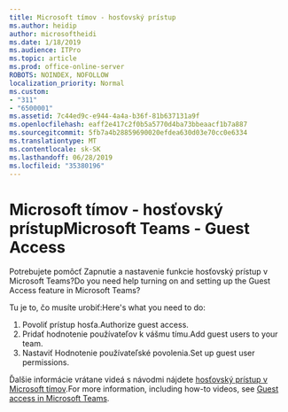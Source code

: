 ```yaml
---
title: Microsoft tímov - hosťovský prístup
ms.author: heidip
author: microsoftheidi
ms.date: 1/18/2019
ms.audience: ITPro
ms.topic: article
ms.prod: office-online-server
ROBOTS: NOINDEX, NOFOLLOW
localization_priority: Normal
ms.custom:
- "311"
- "6500001"
ms.assetid: 7c44ed9c-e944-4a4a-b36f-81b637131a9f
ms.openlocfilehash: eaff2e417c2f0b5a5770d4ba73bbeaacf1b7a887
ms.sourcegitcommit: 5fb7a4b28859690020efdea630d03e70cc0e6334
ms.translationtype: MT
ms.contentlocale: sk-SK
ms.lasthandoff: 06/28/2019
ms.locfileid: "35380196"
---
```

# <a name="microsoft-teams---guest-access"></a><span data-ttu-id="98160-102">Microsoft tímov - hosťovský prístup</span><span class="sxs-lookup"><span data-stu-id="98160-102">Microsoft Teams - Guest Access</span></span>

<span data-ttu-id="98160-103">Potrebujete pomôcť Zapnutie a nastavenie funkcie hosťovský prístup v Microsoft Teams?</span><span class="sxs-lookup"><span data-stu-id="98160-103">Do you need help turning on and setting up the Guest Access feature in Microsoft Teams?</span></span>

<span data-ttu-id="98160-104">Tu je to, čo musíte urobiť:</span><span class="sxs-lookup"><span data-stu-id="98160-104">Here's what you need to do:</span></span>

1. <span data-ttu-id="98160-105">Povoliť prístup hosťa.</span><span class="sxs-lookup"><span data-stu-id="98160-105">Authorize guest access.</span></span>
1. <span data-ttu-id="98160-106">Pridať hodnotenie používateľov k vášmu tímu.</span><span class="sxs-lookup"><span data-stu-id="98160-106">Add guest users to your team.</span></span>
1. <span data-ttu-id="98160-107">Nastaviť Hodnotenie používateľské povolenia.</span><span class="sxs-lookup"><span data-stu-id="98160-107">Set up guest user permissions.</span></span>

<span data-ttu-id="98160-108">Ďalšie informácie vrátane videá s návodmi nájdete [hosťovský prístup v Microsoft tímov](https://docs.microsoft.com/microsoftteams/guest-access).</span><span class="sxs-lookup"><span data-stu-id="98160-108">For more information, including how-to videos, see [Guest access in Microsoft Teams](https://docs.microsoft.com/microsoftteams/guest-access).</span></span>
